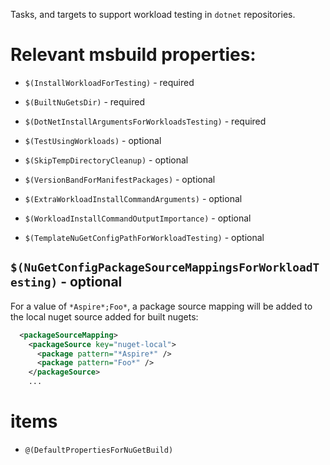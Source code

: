 Tasks, and targets to support workload testing in `dotnet` repositories.

# Relevant msbuild properties:

- `$(InstallWorkloadForTesting)` - required
- `$(BuiltNuGetsDir)` - required
- `$(DotNetInstallArgumentsForWorkloadsTesting)` - required

- `$(TestUsingWorkloads)` - optional
- `$(SkipTempDirectoryCleanup)` - optional
- `$(VersionBandForManifestPackages)` - optional
- `$(ExtraWorkloadInstallCommandArguments)` - optional
- `$(WorkloadInstallCommandOutputImportance)` - optional

- `$(TemplateNuGetConfigPathForWorkloadTesting)` - optional

## `$(NuGetConfigPackageSourceMappingsForWorkloadTesting)` - optional

For a value of `*Aspire*;Foo*`, a package source mapping will be added to the local nuget source
added for built nugets:

```xml
  <packageSourceMapping>
    <packageSource key="nuget-local">
      <package pattern="*Aspire*" />
      <package pattern="Foo*" />
    </packageSource>
    ...
```

# items

- `@(DefaultPropertiesForNuGetBuild)`
